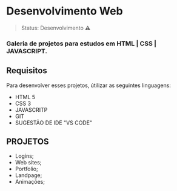 # Desenvolvimento Web

> Status: Desenvolvimento  ⚠️
### Galeria de projetos para estudos em HTML | CSS | JAVASCRIPT.
## Requisitos
Para desenvolver esses projetos, útilizar as seguintes linguagens:
+ HTML 5
+ CSS 3
+ JAVASCRITP
+ GIT
+ SUGESTÃO DE IDE "VS CODE"


## PROJETOS
+ Logins;
+ Web sites;
+ Portfolio;
+ Landpage;
+ Animações;
